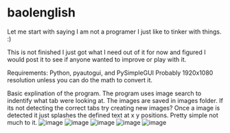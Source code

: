 # baolenglish
Let me start with saying I am not a programer I just like to tinker with things. :)

This is not finished I just got what I need out of it for now and figured I would post it to see if anyone wanted to improve or play with it.

Requirements:  Python, pyautogui, and PySimpleGUI
Probably 1920x1080 resolution unless you can do the math to convert it.

Basic explination of the program.
The program uses image search to indentify what tab were looking at.  The images are saved in images folder.  If its not detecting the correct tabs try creating new images?
Once a image is detected it just splashes the defined text at x y positions.  Pretty simple not much to it.
![image](https://github.com/magace/baolenglish/assets/7795098/f92b0e28-3982-45a4-879c-2deedbce9da1)
![image](https://github.com/magace/baolenglish/assets/7795098/35d88297-a061-4ab8-8e91-7f1a2946e483)
![image](https://github.com/magace/baolenglish/assets/7795098/16246b57-9e10-45a8-a187-d9a98df93ebe)
![image](https://github.com/magace/baolenglish/assets/7795098/250b9e1d-87fb-44b1-a78a-d29512c09bee)
![image](https://github.com/magace/baolenglish/assets/7795098/b6a739e4-5000-41c9-b9cd-dfc2529b5bc9)
